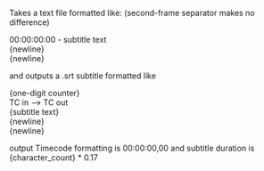Takes a text file formatted like: (second-frame separator makes no difference)

00:00:00:00 - subtitle text<br>
{newline}<br>
{newline}

and outputs a .srt subtitle formatted like

{one-digit counter}<br>
TC in --> TC out<br>
{subtitle text}<br>
{newline}<br>
{newline}


output Timecode formatting is 00:00:00,00 and subtitle duration is {character_count} * 0.17

